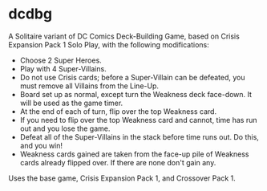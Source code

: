 # dcdbg

A Solitaire variant of DC Comics Deck-Building Game, based on Crisis Expansion Pack 1 Solo Play, with the following modifications:

- Choose 2 Super Heroes.
- Play with 4 Super-Villains.
- Do not use Crisis cards; before a Super-Villain can be defeated, you must remove all Villains from the Line-Up.
- Board set up as normal, except turn the Weakness deck face-down. It will be used as the game timer.
- At the end of each of turn, flip over the top Weakness card.
- If you need to flip over the top Weakness card and cannot, time has run out and you lose the game.
- Defeat all of the Super-Villains in the stack before time runs out. Do this, and you win!
- Weakness cards gained are taken from the face-up pile of Weakness cards already flipped over. If
there are none don't gain any.

Uses the base game, Crisis Expansion Pack 1, and Crossover Pack 1.
